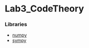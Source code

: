 # Lab3_CodeTheory

### Libraries
* [numpy]
* [sympy]

[//]: # (These are reference links used in the body of this note and get stripped out when the markdown processor does its job. There is no need to format nicely because it shouldn't be seen. Thanks SO - http://stackoverflow.com/questions/4823468/store-comments-in-markdown-syntax)

[numpy]: <https://www.scipy.org/install.html>
[sympy]:<https://askubuntu.com/questions/576133/how-to-install-sympy-for-python-3-4>